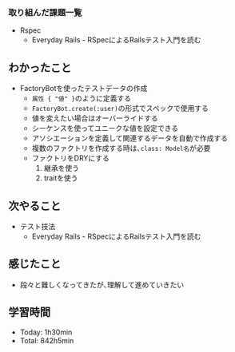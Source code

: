 ### 取り組んだ課題一覧
- Rspec
  - Everyday Rails - RSpecによるRailsテスト入門を読む
## わかったこと
- FactoryBotを使ったテストデータの作成
  - `属性 { "値" }`のように定義する
  - `FactoryBot.create(:user)`の形式でスペックで使用する
  - 値を変えたい場合はオーバーライドする
  - シーケンスを使ってユニークな値を設定できる
  - アソシエーションを定義して関連するデータを自動で作成する
  - 複数のファクトリを作成する時は､`class: Model名`が必要
  - ファクトリをDRYにする
    1. 継承を使う
    2. traitを使う
## 次やること
- テスト技法
  - Everyday Rails - RSpecによるRailsテスト入門を読む
## 感じたこと
- 段々と難しくなってきたが､理解して進めていきたい
## 学習時間
- Today: 1h30min
- Total: 842h5min